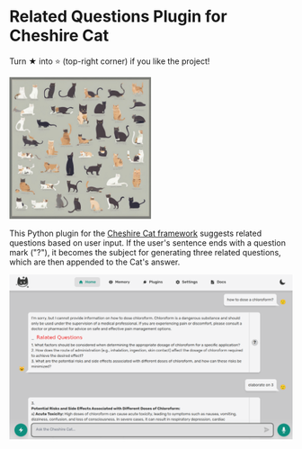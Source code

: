 # Related Questions Plugin for Cheshire Cat
Turn ★ into ⭐ (top-right corner) if you like the project!

<img width="50%" src="https://raw.githubusercontent.com/pazoff/Related-Questions-Plugin/main/related-logo.jpg">

This Python plugin for the [Cheshire Cat framework](https://github.com/cheshire-cat-ai/core) suggests related questions based on user input. If the user's sentence ends with a question mark ("?"), it becomes the subject for generating three related questions, which are then appended to the Cat's answer.

<img src="https://github.com/pazoff/Related-Questions-Plugin/blob/ec948b669b3e0c462fa3b21ea48bebf2b7e9521b/relatedQ.png">
